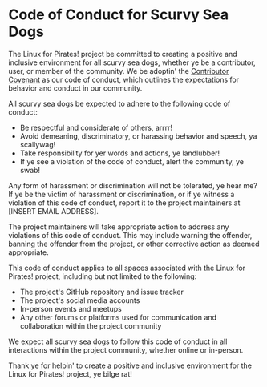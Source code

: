# Code of Conduct for Scurvy Sea Dogs

The Linux for Pirates! project be committed to creating a positive and inclusive environment for all scurvy sea dogs, whether ye be a contributor, user, or member of the community. We be adoptin' the [Contributor Covenant](https://www.contributor-covenant.org/) as our code of conduct, which outlines the expectations for behavior and conduct in our community.

All scurvy sea dogs be expected to adhere to the following code of conduct:

- Be respectful and considerate of others, arrrr!
- Avoid demeaning, discriminatory, or harassing behavior and speech, ya scallywag!
- Take responsibility for yer words and actions, ye landlubber!
- If ye see a violation of the code of conduct, alert the community, ye swab!

Any form of harassment or discrimination will not be tolerated, ye hear me? If ye be the victim of harassment or discrimination, or if ye witness a violation of this code of conduct, report it to the project maintainers at \[INSERT EMAIL ADDRESS\].

The project maintainers will take appropriate action to address any violations of this code of conduct. This may include warning the offender, banning the offender from the project, or other corrective action as deemed appropriate.

This code of conduct applies to all spaces associated with the Linux for Pirates! project, including but not limited to the following:

- The project's GitHub repository and issue tracker
- The project's social media accounts
- In-person events and meetups
- Any other forums or platforms used for communication and collaboration within the project community

We expect all scurvy sea dogs to follow this code of conduct in all interactions within the project community, whether online or in-person.

Thank ye for helpin' to create a positive and inclusive environment for the Linux for Pirates! project, ye bilge rat!
